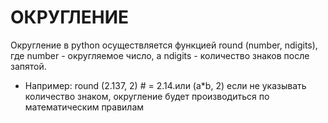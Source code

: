 # ОКРУГЛЕНИЕ #
Округление в python осуществляется функцией round (number, ndigits),
 где number - округляемое число, а ndigits - количество знаков после запятой.
 * Например: round (2.137, 2) # = 2.14.или (a*b, 2)
 если не указывать количество знаком, округление будет производиться по математическим правилам

 